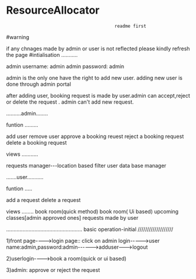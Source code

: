 # ResourceAllocator

                                             readme first


#warning

if any chnages made by admin or user is not reflected please kindly refresh the page
#intialisation
...........


admin username: admin
admin password: admin



admin is the only one have the right to add new user. adding new user is done through admin portal

after adding user, booking request is made by user.admin can accept,reject or delete the request .
admin can't add new request.


..........admin........

funtion
.........

add user
remove user
approve a booking reuest
reject a booking request
delete a booking request


views
...........

requests manager---location based filter
user data base manager


.......user...........

funtion
.....

add a request
delete a request

views
........
book room(quick method)
book room( Ui based)
upcoming classes[admin approved ones]
requests made by user

...................................................
basic operation-initial
///////////////////

1)front page---->login page:: click on admin login----->user name:admin,password:admin------>adduser--->logout

2)userlogin---->book a room(quick or ui based)

3)admin:  approve or reject the request 

